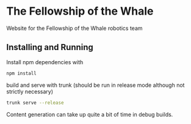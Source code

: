 # The Fellowship of the Whale

Website for the Fellowship of the Whale robotics team

## Installing and Running

Install npm dependencies with

```bash
npm install
```

build and serve with trunk (should be run in release mode although not strictly necessary)

```bash
trunk serve --release
```

Content generation can take up quite a bit of time in debug builds.
